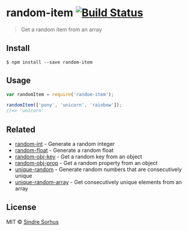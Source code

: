 # random-item [![Build Status](https://travis-ci.org/sindresorhus/random-item.svg?branch=master)](https://travis-ci.org/sindresorhus/random-item)

> Get a random item from an array


## Install

```
$ npm install --save random-item
```


## Usage

```js
var randomItem = require('random-item');

randomItem(['pony', 'unicorn', 'rainbow']);
//=> 'unicorn'
```


## Related

- [random-int](https://github.com/sindresorhus/random-int) - Generate a random integer
- [random-float](https://github.com/sindresorhus/random-float) - Generate a random float
- [random-obj-key](https://github.com/sindresorhus/random-obj-key) - Get a random key from an object
- [random-obj-prop](https://github.com/sindresorhus/random-obj-prop) - Get a random property from an object
- [unique-random](https://github.com/sindresorhus/unique-random) - Generate random numbers that are consecutively unique
- [unique-random-array](https://github.com/sindresorhus/unique-random-array) - Get consecutively unique elements from an array


## License

MIT © [Sindre Sorhus](http://sindresorhus.com)
